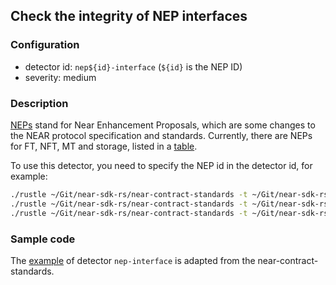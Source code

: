 ## Check the integrity of NEP interfaces

### Configuration

* detector id: `nep${id}-interface` (`${id}` is the NEP ID)
* severity: medium

### Description

[NEPs](https://github.com/near/NEPs) stand for Near Enhancement Proposals, which are some changes to the NEAR protocol specification and standards. Currently, there are NEPs for FT, NFT, MT and storage, listed in a [table](https://github.com/near/NEPs#neps).

To use this detector, you need to specify the NEP id in the detector id, for example:

```bash
./rustle ~/Git/near-sdk-rs/near-contract-standards -t ~/Git/near-sdk-rs -d nep141-interface  # Fungible Token Standard
./rustle ~/Git/near-sdk-rs/near-contract-standards -t ~/Git/near-sdk-rs -d nep145-interface  # Storage Management
./rustle ~/Git/near-sdk-rs/near-contract-standards -t ~/Git/near-sdk-rs -d nep171-interface  # Non Fungible Token Standard
```

### Sample code

The [example](/examples/nep-interface/) of detector `nep-interface` is adapted from the near-contract-standards.
